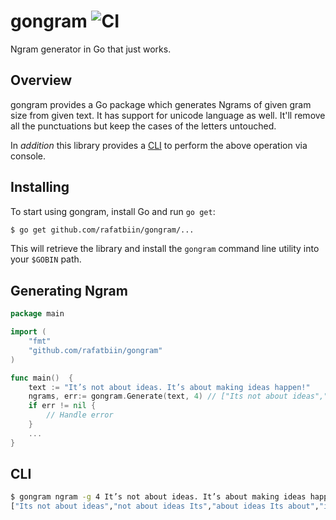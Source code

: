 # gongram ![CI](https://github.com/rafatbiin/gongram/workflows/CI/badge.svg)
Ngram generator in Go that just works.

## Overview
gongram provides a Go package which generates Ngrams of given
gram size from given text. It has support for unicode language as well. 
It'll remove all the punctuations but keep the cases of the letters untouched.

In *addition* this library provides a [CLI](#cli) to perform the above operation via console.

## Installing

To start using gongram, install Go and run `go get`:

```sh
$ go get github.com/rafatbiin/gongram/...
```

This will retrieve the library and install the `gongram` command line utility into
your `$GOBIN` path.

## Generating Ngram

```go
package main

import (
	"fmt"
	"github.com/rafatbiin/gongram"
)

func main()  {
	text := "It’s not about ideas. It’s about making ideas happen!"
	ngrams, err:= gongram.Generate(text, 4) // ["Its not about ideas","not about ideas Its","about ideas Its about","ideas Its about making","Its about making ideas","about making ideas happen"]
	if err != nil {
		// Handle error
	}
	...
}
```

## CLI
```sh
$ gongram ngram -g 4 It’s not about ideas. It’s about making ideas happen!
["Its not about ideas","not about ideas Its","about ideas Its about","ideas Its about making","Its about making ideas","about making ideas happen"]
```